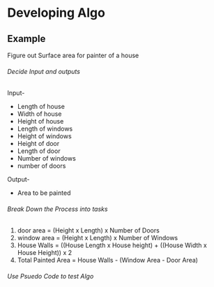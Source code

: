 # Developing Algo 

## Example
Figure out Surface area for painter of a house

###### Decide Input and outputs

Input- 
- Length of house
- Width of house
- Height of house
- Length of windows 
- Height of windows 
- Height of door
- Length of door
- Number of windows 
- number of doors 

Output- 
- Area to be painted

###### Break Down the Process into tasks 

1. door area = (Height x Length) x Number of Doors
2. window area = (Height x Length) x Number of Windows
3. House Walls = ((House Length x House height) + ((House Width x House Height)) x 2 
4. Total Painted Area = House Walls - (Window Area - Door Area)

###### Use Psuedo Code to test Algo 

